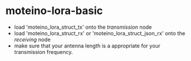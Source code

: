 # moteino-lora-basic

- load 'moteino_lora_struct_tx' onto the *transmission* node
- load 'moteino_lora_struct_rx' or 'moteino_lora_struct_json_rx' onto the *receiving* node
- make sure that your antenna length is a appropriate for your transmission frequency.


